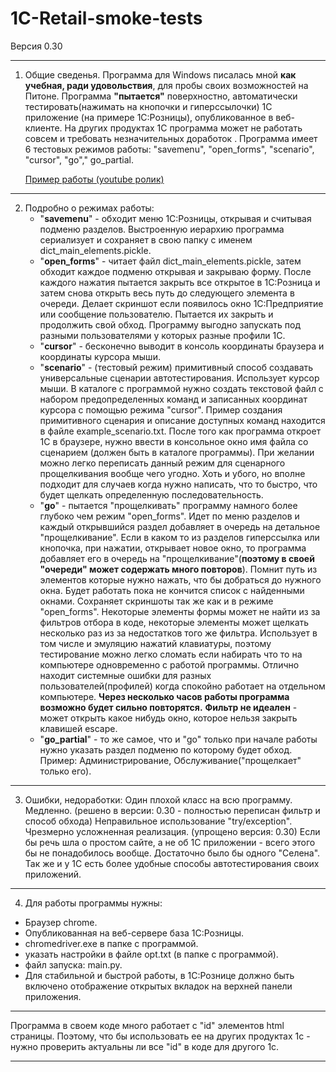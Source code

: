 # 1C-Retail-smoke-tests

Версия 0.30

---

1. Общие сведенья.
Программа для Windows писалась мной **как учебная, ради удовольствия**, для пробы своих возможностей на Питоне. Программа **"пытается"** поверхностно, автоматически тестировать(нажимать на кнопочки и гиперссылочки) 1C приложение (на примере 1С:Розницы), опубликованное в веб-клиенте. На других продуктах 1С программа может не работать совсем и требовать незначительных доработок .
Программа имеет 6 тестовых режимов работы: "savemenu", "open_forms", "scenario", "cursor", "go"," go_partial.

   [Пример работы (youtube ролик)](https://youtu.be/5c93DZIwmo0)

---

2. Подробно о режимах работы:
	* "**savemenu**" - обходит меню 1С:Розницы, открывая и считывая подменю разделов. Выстроенную иерархию программа сериализует и сохраняет в свою папку с именем dict_main_elements.pickle.
	* "**open_forms**" - читает файл dict_main_elements.pickle, затем обходит каждое подменю открывая и закрываю форму. После каждого нажатия пытается закрыть все открытое в 1С:Розница и затем снова открыть весь путь до следующего элемента в очереди. Делает скриншот если появилось окно 1С:Предприятие или сообщение пользователю. Пытается их закрыть и продолжить свой обход. Программу выгодно запускать под разными пользователями у которых разные профили 1С. 
	* "**cursor**" - бесконечно выводит в консоль координаты браузера и координаты курсора мыши.
	* "**scenario**" - (тестовый режим) примитивный способ создавать универсальные сценарии автотестирования. Использует курсор мыши. В каталоге с программой нужно создать текстовой файл с набором предопределенных команд и записанных координат курсора с помощью режима "cursor". Пример создания примитивного сценария и описание доступных команд находится в файле example_scenario.txt.
После того как программа откроет 1С в браузере, нужно ввести в консольное окно имя файла со сценарием (должен быть в каталоге программы). 
При желании можно легко переписать данный режим для сценарного прощелкивания вообще чего угодно.
Хоть и убого, но вполне подходит для случаев когда нужно написать, что то быстро, что будет щелкать определенную последовательность.
	* "**go**"  - пытается "прощелкивать" программу намного более глубоко чем режим "open_forms". Идет по меню разделов и каждый открывшийся раздел добавляет в очередь на детальное "прощелкивание".  Если в каком то из разделов гиперссылка или кнопочка, при нажатии, открывает новое окно, то программа добавляет его в очередь на "прощелкивание"(**поэтому в своей "очереди" может содержать много повторов**). Помнит путь из элементов которые нужно нажать, что бы добраться до нужного окна. Будет работать пока не кончится список с найденными окнами. Сохраняет скриншоты так же как и в режиме "open_forms". Некоторые элементы формы может не найти из за фильтров отбора в коде, некоторые элементы может щелкать несколько раз из за недостатков того же фильтра. Использует в том числе и эмуляцию нажатий клавиатуры, поэтому тестирование можно легко сломать если набирать что то на компьютере одновременно с работой программы. Отлично находит системные ошибки для разных пользователей(профилей) когда спокойно работает на отдельном компьютере. **Через несколько часов работы программа возможно будет сильно повторятся.** **Фильтр не идеален** - может открыть какое нибудь окно, которое нельзя закрыть клавишей escape.
	* "**go_partial**" - то же самое, что и "go" только при начале работы нужно указать раздел подменю по которому будет обход. Пример: Администрирование, Обслуживание("прощелкает" только его).
	
---

3. Ошибки, недоработки:
Один плохой класс на всю программу. 
Медленно.  (решено в версии: 0.30 - полностью переписан фильтр и способ обхода)
Неправильное использование "try/exception". 
Чрезмерно усложненная реализация. (упрощено  версия: 0.30)
Если бы речь шла о простом сайте, а не об 1С приложении - всего этого бы не понадобилось вообще. 
Достаточно было бы одного "Селена". 
Так же и у 1С есть более удобные способы автотестирования своих приложений.

---

4. Для работы программы нужны:
* Браузер chrome. 
* Опубликованная на веб-сервере база 1С:Розницы.
* chromedriver.exe в папке с программой.
* указать настройки в файле opt.txt (в папке с программой).
* файл запуска: main.py. 
* Для стабильной и быстрой работы, в 1С:Рознице должно быть включено отображение открытых вкладок на верхней панели приложения.

---

Программа в своем коде много работает с "id" элементов html страницы. 
Поэтому, что бы использовать ее на других продуктах 1с - нужно проверить актуальны ли все "id" в коде для другого 1с. 

---
